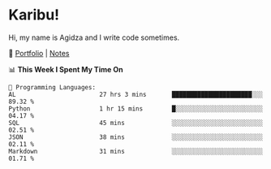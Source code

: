 # Karibu!
Hi, my name is Agidza and I write code sometimes.

🫧 [Portfolio](https://lynnagidza.github.io/) | [Notes](https://medium.com/me/stories/public)

<!--START_SECTION:waka-->
📊 **This Week I Spent My Time On** 

```text
💬 Programming Languages: 
AL                       27 hrs 3 mins       ██████████████████████░░░   89.32 % 
Python                   1 hr 15 mins        █░░░░░░░░░░░░░░░░░░░░░░░░   04.17 % 
SQL                      45 mins             ░░░░░░░░░░░░░░░░░░░░░░░░░   02.51 % 
JSON                     38 mins             ░░░░░░░░░░░░░░░░░░░░░░░░░   02.11 % 
Markdown                 31 mins             ░░░░░░░░░░░░░░░░░░░░░░░░░   01.71 % 

```


<!--END_SECTION:waka-->
<!--#### 💟 **Digital Swag**
[![@agidza's Holopin board](https://holopin.me/agidza)](https://holopin.io/@agidza)
